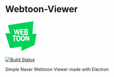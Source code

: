 # Webtoon-Viewer
<img alt="logo" src="./UI/res/logo.jpg" width="100" height="100">  
  
[![Build Status](https://travis-ci.org/04SeoHyun/Webtoon-Viewer.svg?branch=master)](https://travis-ci.org/04SeoHyun/Webtoon-Viewer)  
  
Simple Naver Webtoon Viewer made with Electron